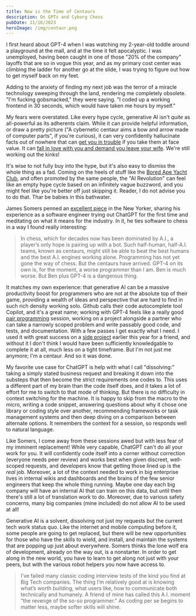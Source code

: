 ```yaml
---
title: Now is the Time of Centaurs
description: On GPTs and Cyborg Chess
pubDate: 11/16/2023
heroImage: /img/centaur.png
---
```


I first heard about GPT-4 when I was watching my 2-year-old toddle around a playground at the mall, and at the time it felt apocalyptic. I was unemployed, having been caught in one of those "20% of the company" layoffs that are so in vogue this year, and as my primary cost center was climbing the ladder for another go at the slide, I was trying to figure out how to get myself back on my feet.

Adding to the anxiety of finding my next job was the terror of a miracle technology sweeping through the land, rendering me completely obsolete. "I'm fucking gobsmacked," they were saying. "I coded up a working frontend in 30 seconds, which would have taken me hours by myself."

My fears were overstated. Like every hype cycle, generative AI isn't _quite_ as all-powerful as its adherents claim. While it can provide helpful information, or draw a pretty picture ("A cybernetic centaur aims a bow and arrow made of computer parts", if you're curious), it can very confidently hallucinate facts out of nowhere that can [get you in trouble](https://www.google.com/url?sa=t&rct=j&q=&esrc=s&source=web&cd=&cad=rja&uact=8&ved=2ahUKEwjd6ZTdkcqCAxWuElkFHR63AhkQFnoECA0QAQ&url=https%3A%2F%2Fwww.washingtonpost.com%2Ftechnology%2F2023%2F11%2F16%2Fchatgpt-lawyer-fired-ai%2F&usg=AOvVaw2ucBq1TQnMGFZ5ehf0a3dJ&opi=89978449) if you take them at face value. It can [fall in love with you and demand you leave your wife](https://www.google.com/url?sa=t&rct=j&q=&esrc=s&source=web&cd=&cad=rja&uact=8&ved=2ahUKEwin7KTykcqCAxVOEFkFHasWACIQFnoECBIQAQ&url=https%3A%2F%2Fwww.nytimes.com%2F2023%2F02%2F16%2Ftechnology%2Fbing-chatbot-microsoft-chatgpt.html&usg=AOvVaw1ihF2bxrNkOQsshcCfeHwE&opi=89978449). We're still working out the kinks!

It's wise to not fully buy into the hype, but it's also easy to dismiss the whole thing as a fad. Coming on the heels of stuff like the [Bored Ape Yacht Club](https://www.engadget.com/bored-ape-nft-event-at-least-15-attendees-reporting-severe-eye-burn-welders-eye-173746237.html), and often promoted by the same people, the "AI Revolution" can feel like an empty hype cycle based on an infinitely vague buzzword, and you might feel like you're better off just skipping it. Reader, I do not advise you to do that. Thar be babies in this bathwater.

James Somers penned an [excellent piece](https://www.newyorker.com/magazine/2023/11/20/a-coder-considers-the-waning-days-of-the-craft) in the New Yorker, sharing his experience as a software engineer trying out ChatGPT for the first time and meditating on what it means for the industry. In it, he ties software to chess in a way I found really interesting:

> In chess, which for decades now has been dominated by A.I., a player’s only hope is pairing up with a bot. Such half-human, half-A.I. teams, known as centaurs, might still be able to beat the best humans and the best A.I. engines working alone. Programming has not yet gone the way of chess. But the centaurs have arrived. GPT-4 on its own is, for the moment, a worse programmer than I am. Ben is much worse. But Ben plus GPT-4 is a dangerous thing.

It matches my own experience: that generative AI can be a massive productivity boost for programmers who are not at the absolute top of their game, providing a wealth of ideas and perspective that are hard to find in such rich density working solo. Github calls their code autocomplete tool Copilot, and it's a great name; working with GPT-4 feels like a really good [pair programming](https://martinfowler.com/articles/on-pair-programming.html) session, working on a project alongside a partner who can take a narrowly scoped problem and write passably good code, and tests, and documentation. With a few passes I get exactly what I need. I used it with great success on a [side project](../mystics-almanac) earlier this year for a friend, and without it I don't think I would have been sufficiently knowledgable to complete it at all, much less on a tight timeframe. But I'm not just me anymore; I'm a centaur. And so it was done.

My favorite use case for ChatGPT is help with what I call "dissolving:" taking a simply stated business request and breaking it down into the substeps that then become the strict requirements one codes to. This uses a different part of my brain than the code itself does, and it takes a lot of effort for me to switch to that mode of thinking. But there is no difficulty in context switching for the machine. It is happy to skip from the macro to the micro, writing a code snippet, answering questions about why it chose one library or coding style over another, recommending frameworks or task management systems and then deep diving on a comparison between alternate options. It remembers the context for a session, so responds well to natural language.

Like Somers, I come away from these sessions awed but with less fear of my imminent replacement! While very capable, ChatGPT can't do all your work for you. It will confidently code itself into a corner without correction (everyone needs peer review) and works best when given discreet, well-scoped requests, and developers know that getting those lined up is the _real_ job. Moreover, a lot of the context needed to work in big enterprise lives in internal wikis and dashboards and the brains of the few senior engineers that keep the whole thing running. Maybe one day each big company will have an internal AI that can train on this data, but until then there's still a lot of translation work to do. Moreover, due to various safety concerns, many big companies (mine included) do not allow AI to be used at all!

Generative AI is a solvent, dissolving not just my requests but the current tech work status quo. Like the internet and mobile computing before it, some people are going to get replaced, but there will be new opportunities for those who have the skills to wield, and install, and maintain the systems that are popping up just about everywhere. Somers thinks the lone wolf era of development, already on the way out, is a nonstarter. In order to get along in the new world, you have to learn to get along not just with your peers, but with the various robot helpers you now have access to.

> I’ve failed many classic coding interview tests of the kind you find at Big Tech companies. The thing I’m relatively good at is knowing what’s worth building, what users like, how to communicate both technically and humanely. A friend of mine has called this A.I. moment “the revenge of the so-so programmer.” As coding per se begins to matter less, maybe softer skills will shine.
